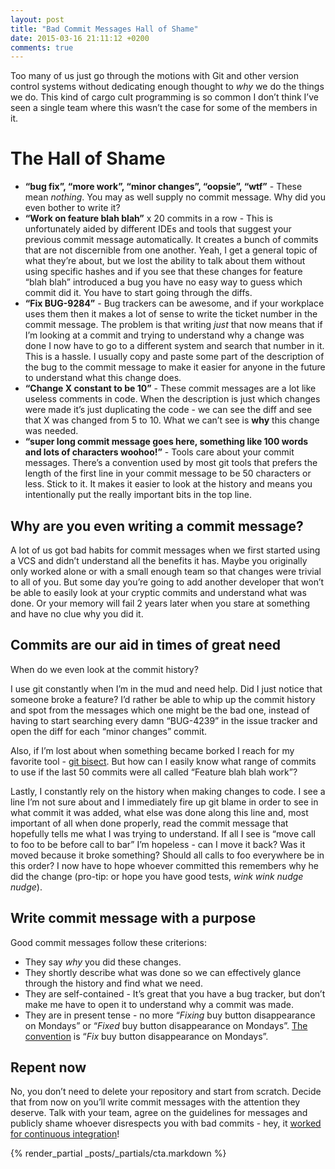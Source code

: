```yaml
---
layout: post
title: "Bad Commit Messages Hall of Shame"
date: 2015-03-16 21:11:12 +0200
comments: true
---
```


Too many of us just go through the motions with Git and other version control systems without dedicating enough thought to *why* we do the things we do. This kind of cargo cult programming is so common I don’t think I’ve seen a single team where this wasn’t the case for some of the members in it.

# The Hall of Shame

* **“bug fix”, “more work”, “minor changes”, “oopsie”, “wtf”** - These mean *nothing*. You may as well supply no commit message. Why did you even bother to write it?
* **“Work on feature blah blah”** x 20 commits in a row - This is unfortunately aided by different IDEs and tools that suggest your previous commit message automatically. It creates a bunch of commits that are not discernible from one another. Yeah, I get a general topic of what they’re about, but we lost the ability to talk about them without using specific hashes and if you see that these changes for feature “blah blah” introduced a bug you have no easy way to guess which commit did it. You have to start going through the diffs.
* **“Fix BUG-9284”** - Bug trackers can be awesome, and if your workplace uses them then it makes a lot of sense to write the ticket number in the commit message. The problem is that writing *just* that now means that if I’m looking at a commit and trying to understand why a change was done I now have to go to a different system and search that number in it. This is a hassle. I usually copy and paste some part of the description of the bug to the commit message to make it easier for anyone in the future to understand what this change does.
* **“Change X constant to be 10”** - These commit messages are a lot like useless comments in code. When the description is just which changes were made it’s just duplicating the code - we can see the diff and see that X was changed from 5 to 10. What we can’t see is **why** this change was needed.
* **“super long commit message goes here, something like 100 words and lots of characters woohoo!”** - Tools care about your commit messages. There’s a convention used by most git tools that prefers the length of the first line in your commit message to be 50 characters or less. Stick to it. It makes it easier to look at the history and means you intentionally put the really important bits in the top line.

## Why are you even writing a commit message?
A lot of us got bad habits for commit messages when we first started using a VCS and didn’t understand all the benefits it has. Maybe you originally only worked alone or with a small enough team so that changes were trivial to all of you. But some day you’re going to add another developer that won’t be able to easily look at your cryptic commits and understand what was done. Or your memory will fail 2 years later when you stare at something and have no clue why you did it.

## Commits are our aid in times of great need
When do we even look at the commit history?

I use git constantly when I’m in the mud and need help. Did I just notice that someone broke a feature? I’d rather be able to whip up the commit history and spot from the messages which one might be the bad one, instead of having to start searching every damn “BUG-4239” in the issue tracker and open the diff for each “minor changes” commit.

Also, if I’m lost about when something became borked I reach for my favorite tool - [git bisect](/2012/04/10/using-binary-search-for-debugging/). But how can I easily know what range of commits to use if the last 50 commits were all called “Feature blah blah work”?

Lastly, I constantly rely on the history when making changes to code. I see a line I’m not sure about and I immediately fire up git blame in order to see in what commit it was added, what else was done along this line and, most important of all when done properly, read the commit message that hopefully tells me what I was trying to understand. If all I see is “move call to foo to be before call to bar” I’m hopeless - can I move it back? Was it moved because it broke something? Should all calls to foo everywhere be in this order? I now have to hope whoever committed this remembers why he did the change (pro-tip: or hope you have good tests, *wink wink nudge nudge*).

## Write commit message with a purpose

Good commit messages follow these criterions:

 * They say *why* you did these changes.
 * They shortly describe what was done so we can effectively glance through the history and find what we need.
 * They are self-contained - It’s great that you have a bug tracker, but don’t make me have to open it to understand why a commit was made.
 * They are in present tense - no more “*Fixing* buy button disappearance on Mondays” or “*Fixed* buy button disappearance on Mondays”. [The convention](http://tbaggery.com/2008/04/19/a-note-about-git-commit-messages.html) is “*Fix* buy button disappearance on Mondays”.

## Repent now

No, you don’t need to delete your repository and start from scratch. Decide that from now on you’ll write commit messages with the attention they deserve. Talk with your team, agree on the guidelines for messages and publicly shame whoever disrespects you with bad commits - hey, it [worked for continuous integration](http://youbrokethebuild.com)!

{% render_partial _posts/_partials/cta.markdown %}
